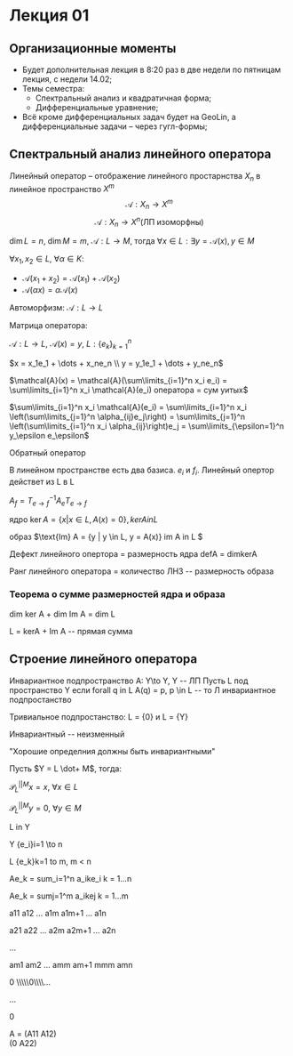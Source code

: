 # Лекция 01

## Организационные моменты

- Будет дополнительная лекция в 8:20 раз в две недели по пятницам лекция, с недели 14.02;
- Темы семестра:
  - Спектральный анализ и квадратичная форма;
  - Дифференциальные уравнение;
- Всё кроме дифференциальных задач будет на GeoLin, а дифференциальные задачи – через гугл-формы;
  
## Спектральный анализ линейного оператора

Линейный оператор – отображение линейного простарнства $X_n$ в линейное пространство $X^m$ 
$$\mathcal{A}: X_n \to X^m$$
$$\mathcal{A}: X_n \to X^n \text{(ЛП изоморфны)}$$

$\dim L = n, \ \dim M = m, \ \mathcal{A}: L \to M$, тогда $\forall x \in L: \exists y = \mathcal{A}(x), y \in M$

$\forall x_1, x_2 \in L, \ \forall \alpha \in K$:
- $\mathcal{A}(x_1 + x_2) = \mathcal{A}(x_1) + \mathcal{A}(x_2)$
- $\mathcal{A}(\alpha x) = \alpha\mathcal{A}(x)$

Автоморфизм: $\mathcal{A}: L \to L$

Матрица оператора:

$\mathcal{A}: L \to L, \ \mathcal{A}(x) = y, \ L: \{e_k\}_{k=1}^n$

$x = x_1e_1 + \dots + x_ne_n \\
y = y_1e_1 + \dots + y_ne_n$

$\mathcal{A}(x) = \mathcal{A}(\sum\limits_{i=1}^n x_i e_i) = \sum\limits_{i=1}^n x_i \mathcal{A}(e_i) оператора = сум уитых$

$\sum\limits_{i=1}^n x_i \mathcal{A}(e_i) = \sum\limits_{i=1}^n x_i \left(\sum\limits_{j=1}^n \alpha_{ij}e_j\right) = \sum\limits_{j=1}^n \left(\sum\limits_{i=1}^n x_i \alpha_{ij}\right)e_j = \sum\limits_{\epsilon=1}^n y_\epsilon e_\epsilon$

Обратный оператор

В линейном пространстве есть два базиса. $e_i$ и $f_i$. Линейный опертор действет из L в L

$A_f = T_{e\to f}^{-1}A_e T_{e \to f}$

ядро $\ker A = \{x | x \in L, A(x) = 0\}, kerA in L$

образ $\text{Im} A = \{y | y \in L, y = A(x)\} im A in L $

Дефект линейного опертора = размерность ядра defA = dimkerA

Ранг линейного оператора = количество ЛНЗ -- размерность образа 

### Теорема о сумме размерностей ядра и образа

dim ker A + dim Im A = dim L

L = kerA + Im A -- прямая сумма

## Строение линейного оператора

Инвариантное подпространство
A: Y\to Y, Y -- ЛП
Пусть L под пространство Y
если forall q in L A(q) = p, p \in L -- то Л инвариантное подпростанство

Тривиальное подпростанство: L = {0} и L = {Y}

Инвариантный -- неизменный

"Хорошие определния должны быть инвариантными"

Пусть $Y = L \dot+ M$, тогда:

$\mathcal{P}_{L}^{||M}x = x, \ \forall x \in L$

$\mathcal{P}_{L}^{||M}y = 0, \ \forall y \in M$

L in Y

Y {e_i}i=1 \to n

L {e_k}k=1 to m, m < n

Ae_k = sum_i=1^n a_ike_i k = 1...n

Ae_k = sumj=1^m a_ikej k = 1...m

a11 a12 ... a1m a1m+1 ... a1n

a21 a22 ... a2m a2m+1 ... a2n

...

am1 am2 ... amm am+1 mmm amn

0 \\\\\\\\\0\\\\\\\\\...

...

0

A = (A11 A12) \
(0 A22)